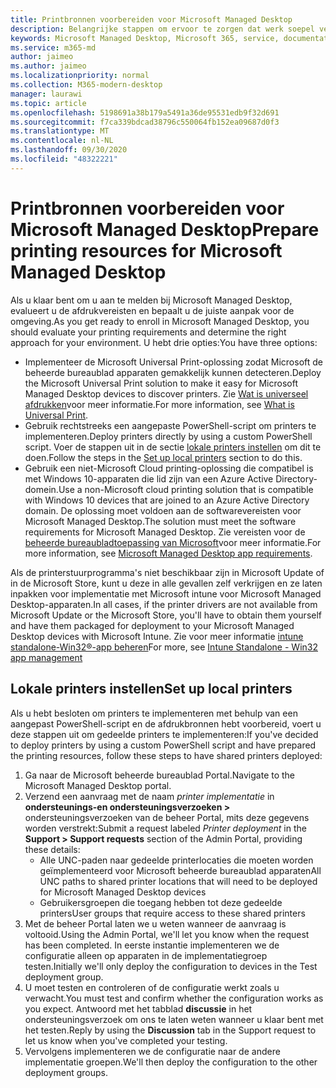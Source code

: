 ```yaml
---
title: Printbronnen voorbereiden voor Microsoft Managed Desktop
description: Belangrijke stappen om ervoor te zorgen dat werk soepel verloopt
keywords: Microsoft Managed Desktop, Microsoft 365, service, documentatie
ms.service: m365-md
author: jaimeo
ms.author: jaimeo
ms.localizationpriority: normal
ms.collection: M365-modern-desktop
manager: laurawi
ms.topic: article
ms.openlocfilehash: 5198691a38b179a5491a36de95531edb9f32d691
ms.sourcegitcommit: f7ca339bdcad38796c550064fb152ea09687d0f3
ms.translationtype: MT
ms.contentlocale: nl-NL
ms.lasthandoff: 09/30/2020
ms.locfileid: "48322221"
---
```

# <a name="prepare-printing-resources-for-microsoft-managed-desktop"></a><span data-ttu-id="3e07d-104">Printbronnen voorbereiden voor Microsoft Managed Desktop</span><span class="sxs-lookup"><span data-stu-id="3e07d-104">Prepare printing resources for Microsoft Managed Desktop</span></span>

<span data-ttu-id="3e07d-105">Als u klaar bent om u aan te melden bij Microsoft Managed Desktop, evalueert u de afdrukvereisten en bepaalt u de juiste aanpak voor de omgeving.</span><span class="sxs-lookup"><span data-stu-id="3e07d-105">As you get ready to enroll in Microsoft Managed Desktop, you should evaluate your printing requirements and determine the right approach for your environment.</span></span> <span data-ttu-id="3e07d-106">U hebt drie opties:</span><span class="sxs-lookup"><span data-stu-id="3e07d-106">You have three options:</span></span>
 
- <span data-ttu-id="3e07d-107">Implementeer de Microsoft Universal Print-oplossing zodat Microsoft de beheerde bureaublad apparaten gemakkelijk kunnen detecteren.</span><span class="sxs-lookup"><span data-stu-id="3e07d-107">Deploy the Microsoft Universal Print solution to make it easy for Microsoft Managed Desktop devices to discover printers.</span></span> <span data-ttu-id="3e07d-108">Zie [Wat is universeel afdrukken](https://docs.microsoft.com/universal-print/fundamentals/universal-print-whatis)voor meer informatie.</span><span class="sxs-lookup"><span data-stu-id="3e07d-108">For more information, see [What is Universal Print](https://docs.microsoft.com/universal-print/fundamentals/universal-print-whatis).</span></span>
- <span data-ttu-id="3e07d-109">Gebruik rechtstreeks een aangepaste PowerShell-script om printers te implementeren.</span><span class="sxs-lookup"><span data-stu-id="3e07d-109">Deploy printers directly by using a custom PowerShell script.</span></span> <span data-ttu-id="3e07d-110">Voer de stappen uit in de sectie [lokale printers instellen](#set-up-local-printers) om dit te doen.</span><span class="sxs-lookup"><span data-stu-id="3e07d-110">Follow the steps in the [Set up local printers](#set-up-local-printers) section to do this.</span></span>
- <span data-ttu-id="3e07d-111">Gebruik een niet-Microsoft Cloud printing-oplossing die compatibel is met Windows 10-apparaten die lid zijn van een Azure Active Directory-domein.</span><span class="sxs-lookup"><span data-stu-id="3e07d-111">Use a non-Microsoft cloud printing solution that is compatible with Windows 10 devices that are joined to an Azure Active Directory domain.</span></span> <span data-ttu-id="3e07d-112">De oplossing moet voldoen aan de softwarevereisten voor Microsoft Managed Desktop.</span><span class="sxs-lookup"><span data-stu-id="3e07d-112">The solution must meet the software requirements for Microsoft Managed Desktop.</span></span> <span data-ttu-id="3e07d-113">Zie vereisten voor de [beheerde bureaubladtoepassing van Microsoft](../service-description/mmd-app-requirements.md)voor meer informatie.</span><span class="sxs-lookup"><span data-stu-id="3e07d-113">For more information, see [Microsoft Managed Desktop app requirements](../service-description/mmd-app-requirements.md).</span></span>
 
<span data-ttu-id="3e07d-114">Als de printerstuurprogramma's niet beschikbaar zijn in Microsoft Update of in de Microsoft Store, kunt u deze in alle gevallen zelf verkrijgen en ze laten inpakken voor implementatie met Microsoft intune voor Microsoft Managed Desktop-apparaten.</span><span class="sxs-lookup"><span data-stu-id="3e07d-114">In all cases, if the printer drivers are not available from Microsoft Update or the Microsoft Store, you'll have to obtain them yourself and have them packaged for deployment to your Microsoft Managed Desktop devices with Microsoft Intune.</span></span> <span data-ttu-id="3e07d-115">Zie voor meer informatie [intune standalone-Win32®-app beheren](https://docs.microsoft.com/mem/intune/apps/apps-win32-app-management)</span><span class="sxs-lookup"><span data-stu-id="3e07d-115">For more, see [Intune Standalone - Win32 app management](https://docs.microsoft.com/mem/intune/apps/apps-win32-app-management)</span></span>

## <a name="set-up-local-printers"></a><span data-ttu-id="3e07d-116">Lokale printers instellen</span><span class="sxs-lookup"><span data-stu-id="3e07d-116">Set up local printers</span></span>

<span data-ttu-id="3e07d-117">Als u hebt besloten om printers te implementeren met behulp van een aangepast PowerShell-script en de afdrukbronnen hebt voorbereid, voert u deze stappen uit om gedeelde printers te implementeren:</span><span class="sxs-lookup"><span data-stu-id="3e07d-117">If you've decided to deploy printers by using a custom PowerShell script and have prepared the printing resources, follow these steps to have shared printers deployed:</span></span>

1.  <span data-ttu-id="3e07d-118">Ga naar de Microsoft beheerde bureaublad Portal.</span><span class="sxs-lookup"><span data-stu-id="3e07d-118">Navigate to the Microsoft Managed Desktop portal.</span></span>
2.  <span data-ttu-id="3e07d-119">Verzend een aanvraag met de naam *printer implementatie* in **ondersteunings-en ondersteuningsverzoeken >** ondersteuningsverzoeken van de beheer Portal, mits deze gegevens worden verstrekt:</span><span class="sxs-lookup"><span data-stu-id="3e07d-119">Submit a request labeled *Printer deployment* in the **Support > Support requests** section of the Admin Portal, providing these details:</span></span>
    - <span data-ttu-id="3e07d-120">Alle UNC-paden naar gedeelde printerlocaties die moeten worden geïmplementeerd voor Microsoft beheerde bureaublad apparaten</span><span class="sxs-lookup"><span data-stu-id="3e07d-120">All UNC paths to shared printer locations that will need to be deployed for Microsoft Managed Desktop devices</span></span>
    - <span data-ttu-id="3e07d-121">Gebruikersgroepen die toegang hebben tot deze gedeelde printers</span><span class="sxs-lookup"><span data-stu-id="3e07d-121">User groups that require access to these shared printers</span></span>
3.  <span data-ttu-id="3e07d-122">Met de beheer Portal laten we u weten wanneer de aanvraag is voltooid.</span><span class="sxs-lookup"><span data-stu-id="3e07d-122">Using the Admin Portal, we'll let you know when the request has been completed.</span></span> <span data-ttu-id="3e07d-123">In eerste instantie implementeren we de configuratie alleen op apparaten in de implementatiegroep testen.</span><span class="sxs-lookup"><span data-stu-id="3e07d-123">Initially we'll only deploy the configuration to devices in the Test deployment group.</span></span>
4.  <span data-ttu-id="3e07d-124">U moet testen en controleren of de configuratie werkt zoals u verwacht.</span><span class="sxs-lookup"><span data-stu-id="3e07d-124">You must test and confirm whether the configuration works as you expect.</span></span> <span data-ttu-id="3e07d-125">Antwoord met het tabblad **discussie** in het ondersteuningsverzoek om ons te laten weten wanneer u klaar bent met het testen.</span><span class="sxs-lookup"><span data-stu-id="3e07d-125">Reply by using the **Discussion** tab in the Support request to let us know when you've completed your testing.</span></span>
5.  <span data-ttu-id="3e07d-126">Vervolgens implementeren we de configuratie naar de andere implementatie groepen.</span><span class="sxs-lookup"><span data-stu-id="3e07d-126">We'll then deploy the configuration to the other deployment groups.</span></span>
